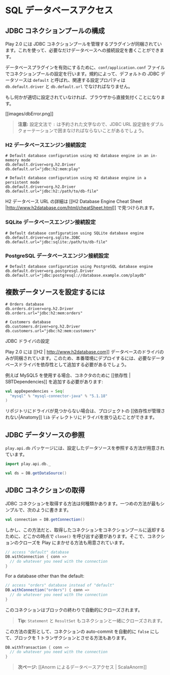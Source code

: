 <!--
# Accessing an SQL database
-->
# SQL データベースアクセス

<!--
## Configuring JDBC connection pools
-->
## JDBC コネクションプールの構成

<!--
Play 2.0 provides a plug-in for managing JDBC connection pools. You can configure as many databases you need.
-->
Play 2.0 には JDBC コネクションプールを管理するプラグインが同梱されています。これを使って、必要なだけデータベースへの接続設定を書くことができます。

<!--
To enable the database plug-in, configure a connection pool in the `conf/application.conf` file. By convention, the default JDBC data source must be called `default` and the corresponding configuration properties are `db.default.driver` and `db.default.url`.
-->
データベースプラグインを有効にするために、`conf/application.conf` ファイルでコネクションプールの設定を行います。規約によって、デフォルトの JDBC データソースは `default` と呼ばれ、関連する設定プロパティは `db.default.driver` と `db.default.url` でなければなりません。

<!--
If something isn’t properly configured you will be notified directly in your browser:
-->
もし何かが適切に設定されていなければ、ブラウザから直接気付くことになります。

[[images/dbError.png]]

<!--
> **Note:** You likely need to enclose the JDBC URL configuration value with double quotes, since ':' is a reserved character in the configuration syntax.
-->
> **注意:** 設定文法で `:` は予約された文字なので、JDBC URL 設定値をダブルクォーテーションで囲まなければならないことがあるでしょう。

<!--
### H2 database engine connection properties
-->
### H2 データベースエンジン接続設定

```properties
# Default database configuration using H2 database engine in an in-memory mode
db.default.driver=org.h2.Driver
db.default.url="jdbc:h2:mem:play"
```

```properties
# Default database configuration using H2 database engine in a persistent mode
db.default.driver=org.h2.Driver
db.default.url="jdbc:h2:/path/to/db-file"
```

<!--
The details of the H2 database URLs are found from [[H2 Database Engine Cheat Sheet |http://www.h2database.com/html/cheatSheet.html]].
-->
H2 データベース URL の詳細は [[H2 Database Engine Cheat Sheet |http://www.h2database.com/html/cheatSheet.html]] で見つけられます。

<!--
### SQLite database engine connection properties
-->
### SQLite データベースエンジン接続設定

```properties
# Default database configuration using SQLite database engine
db.default.driver=org.sqlite.JDBC
db.default.url="jdbc:sqlite:/path/to/db-file"
```

<!--
### PostgreSQL database engine connection properties
-->
### PostgreSQL データベースエンジン接続設定

```properties
# Default database configuration using PostgreSQL database engine
db.default.driver=org.postgresql.Driver
db.default.url="jdbc:postgresql://database.example.com/playdb"
```

<!--
## How to configure several data sources
-->
## 複数データソースを設定するには

```properties
# Orders database
db.orders.driver=org.h2.Driver
db.orders.url="jdbc:h2:mem:orders"

# Customers database
db.customers.driver=org.h2.Driver
db.customers.url="jdbc:h2:mem:customers"
```

<!--
## Configuring the JDBC Driver
-->
JDBC ドライバの設定

<!--
Play 2.0 in bundled only with an [[H2 | http://www.h2database.com]] database driver. Consequently, to deploy in production you will need to add your database driver as a dependency.
-->
Play 2.0 には [[H2 | http://www.h2database.com]] データベースのドライバのみが同梱されています。このため、本番環境にデプロイするには、必要なデータベースドライバを依存性として追加する必要があるでしょう。

<!--
For example, if you use MySQL5, you need to add a [[dependency | SBTDependencies]] for the connector:
-->
例えば MySQL5 を使用する場合、コネクタのために [[依存性 | SBTDependencies]] を追加する必要があります:

```scala
val appDependencies = Seq(
  "mysql" % "mysql-connector-java" % "5.1.18"
)
```

<!--
Or if the driver can't be found from repositories you can drop the driver into your project's [[unmanaged dependencies|Anatomy]] `lib` directory.
-->
リポジトリにドライバが見つからない場合は、プロジェクトの [[依存性が管理されない|Anatomy]] `lib` ディレクトリにドライバを放り込むことができます。

<!--
## Accessing the JDBC datasource
-->
## JDBC データソースの参照

<!--
The `play.api.db` package provides access to the configured data sources:
-->
`play.api.db` パッケージには、設定したデータソースを参照する方法が用意されています。

```scala
import play.api.db._

val ds = DB.getDataSource()
```

<!--
## Obtaining a JDBC connection
-->
## JDBC コネクションの取得

<!--
There is several ways to retrieve a JDBC connection. The first is the most simple:
-->
JDBC コネクションを取得する方法は何種類かあります。一つめの方法が最もシンプルで、次のように書きます。

```scala
val connection = DB.getConnection()
```

<!--
But of course you need to call `close()` at some point on the opened connection to return it to the connection pool. Another way is to let Play manage closing the connection for you:
-->
しかし、この方法だと、取得したコネクションをコネクションプールに返却するために、どこかの時点で `close()` を呼び出す必要があります。そこで、コネクションのクローズを Play にまかせる方法も用意されています。

```scala
// access "default" database
DB.withConnection { conn =>
  // do whatever you need with the connection
}
```

For a database other than the default:

```scala
// access "orders" database instead of "default"
DB.withConnection("orders") { conn =>
  // do whatever you need with the connection
}
```

<!--
The connection will be automatically closed at the end of the block.
-->
このコネクションはブロックの終わりで自動的にクローズされます。

<!--
> **Tip:** Each `Statement` and `ResultSet` created with this connection will be closed as well.
-->
> **Tip:** `Statement` と `ResultSet` もコネクションと一緒にクローズされます。

<!--
A variant is to set the connection auto-commit to `false` automatically and to manage a transaction for the block:
-->
この方法の変形として、コネクションの auto-commit を自動的に `false` にして、ブロックを 1 トランザクションとさせる方法もあります。

```scala
DB.withTransaction { conn =>
  // do whatever you need with the connection
}
```

<!--
> **Next:** [[Using Anorm to access your database | ScalaAnorm]]
-->
> **次ページ:** [[Anorm によるデータベースアクセス | ScalaAnorm]]

